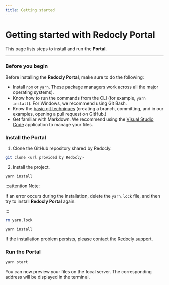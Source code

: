 ```yaml
---
title: Getting started
---
```


# Getting started with **Redocly Portal**

This page lists steps to install and run the **Portal**.

---

### Before you begin ###

Before installing the **Redocly Portal**, make sure to do the following:

* Install [`npm`](https://www.npmjs.com/get-npm) or [`yarn`](https://yarnpkg.com/lang/en/docs/install/#windows-stable). These package managers work across all the major operating systems).
* Know how to run the commands from the CLI (for example, `yarn install`). For Windows, we recommend using Git Bash.
* Know the [basic git techniques](https://docs.gitlab.com/ee/gitlab-basics/start-using-git.html) (creating a branch, committing, and in our examples, opening a pull request on GitHub.)
* Get familiar with Markdown. We recommend using the [Visual Studio Code](https://code.visualstudio.com/download) application to manage your files.

<!-- /to do: add links to additional info to the each item./
If any of these assumptions are incorrect, please let us know and we can find resources to help you acquire that knowledge. -->

### Install the Portal ###

1. Clone the GitHub repository shared by Redocly.

```bash
git clone <url provided by Redocly>
```
2. Install the project.

```bash
yarn install
```

:::attention Note:

If an error occurs during the installation, delete the `yarn.lock` file, and then try to install **Redocly Portal** again.

:::

```bash Remove yarn.lock
rm yarn.lock
```
```bash yarn install
yarn install
```
If the installation problem persists, please contact the [Redocly support](contact@redoc.ly).

### Run the **Portal** ###

```bash
yarn start
```
You can now preview your files on the local server. The corresponding address will be displayed in the terminal.
